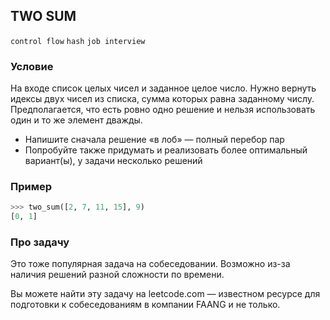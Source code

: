 ## TWO SUM

`control flow` `hash` `job interview`

### Условие

На входе список целых чисел и заданное целое число. Нужно вернуть идексы двух чисел из списка, сумма которых равна заданному числу. Предполагается, что есть ровно одно решение и нельзя использовать один и то же элемент дважды.

* Напишите сначала решение «в лоб» — полный перебор пар
* Попробуйте также придумать и реализовать более оптимальный вариант(ы), у задачи несколько решений

### Пример

```python
>>> two_sum([2, 7, 11, 15], 9)
[0, 1]
```

### Про задачу

Это тоже популярная задача на собеседовании. Возможно из-за наличия решений разной сложности по времени.

Вы можете найти эту задачу на leetcode.com — известном ресурсе для подготовки к собеседованиям в компании FAANG и не только.
